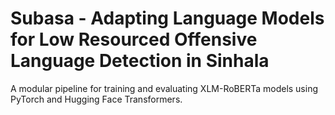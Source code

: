 # Subasa - Adapting Language Models for Low Resourced Offensive Language Detection in Sinhala

A modular pipeline for training and evaluating XLM-RoBERTa models using PyTorch and Hugging Face Transformers.
